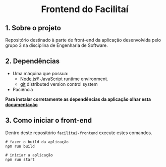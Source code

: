 <h1 align="center"> Frontend do Facilitaí </h1> 

## 1. Sobre o projeto

Repositório destinado à parte de front-end da aplicação desenvolvida pelo grupo 3 na disciplina de Engenharia de Software.

## 2. Dependências

- Uma máquina que possua:
    - [Node.js®](https://nodejs.org/en) JavaScript runtime environment.
    - [git](https://git-scm.com/) distributed version control system
- Paciência

**Para instalar corretamente as dependências da aplicação olhar esta [documentação](./docs/setup.md)**

## 3. Como iniciar o front-end

Dentro deste repositório `facilitai-frontend` execute estes comandos.

```
# fazer o build da aplicação 
npm run build 

# iniciar a aplicação
npm run start
```
